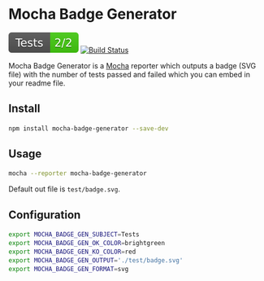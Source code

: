# Mocha Badge Generator

![Test](test/badge.svg)
[![Build Status](https://travis-ci.org/ianpogi5/mocha-badge-generator.png?branch=master)](https://travis-ci.org/ianpogi5/mocha-badge-generator)

Mocha Badge Generator is a [Mocha](https://mochajs.org/) reporter which outputs a badge (SVG file) with the number of tests passed and failed which you can embed in your readme file.

## Install

```bash
npm install mocha-badge-generator --save-dev
```

## Usage

```bash
mocha --reporter mocha-badge-generator
```

Default out file is `test/badge.svg`.

## Configuration

```bash
export MOCHA_BADGE_GEN_SUBJECT=Tests
export MOCHA_BADGE_GEN_OK_COLOR=brightgreen
export MOCHA_BADGE_GEN_KO_COLOR=red
export MOCHA_BADGE_GEN_OUTPUT='./test/badge.svg'
export MOCHA_BADGE_GEN_FORMAT=svg
```
